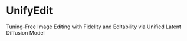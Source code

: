 # UnifyEdit
Tuning-Free Image Editing with Fidelity and Editability  via Unified Latent Diffusion Model

